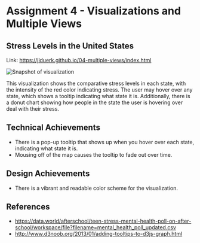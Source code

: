 Assignment 4 - Visualizations and Multiple Views  
===

Stress Levels in the United States
---
Link: https://jlduerk.github.io/04-multiple-views/index.html

![Snapshot of visualization](https://images-wixmp-ed30a86b8c4ca887773594c2.wixmp.com/f/c936244b-b7a4-4ffd-ad31-cec38f306055/deia9f7-25edbc0e-a45d-42ea-be9b-85c3de6f1da7.png?token=eyJ0eXAiOiJKV1QiLCJhbGciOiJIUzI1NiJ9.eyJzdWIiOiJ1cm46YXBwOiIsImlzcyI6InVybjphcHA6Iiwib2JqIjpbW3sicGF0aCI6IlwvZlwvYzkzNjI0NGItYjdhNC00ZmZkLWFkMzEtY2VjMzhmMzA2MDU1XC9kZWlhOWY3LTI1ZWRiYzBlLWE0NWQtNDJlYS1iZTliLTg1YzNkZTZmMWRhNy5wbmcifV1dLCJhdWQiOlsidXJuOnNlcnZpY2U6ZmlsZS5kb3dubG9hZCJdfQ.7gHlbW7YkPOXoxHawXUfkqTGuDXMEPyiOF5HR1g1TCE)

This visualization shows the comparative stress levels in each state, with the intensity of the red color indicating stress. The user may hover over any state, which shows a tooltip indicating what state it is. Additionally, there is a donut chart showing how people in the state the user is hovering over deal with their stress.

Technical Achievements
---
- There is a pop-up tooltip that shows up when you hover over each state, indicating what state it is.
- Mousing off of the map causes the tooltip to fade out over time.

Design Achievements
---
- There is a vibrant and readable color scheme for the visualization.

References
---
- https://data.world/afterschool/teen-stress-mental-health-poll-on-after-school/workspace/file?filename=mental_health_poll_updated.csv
- http://www.d3noob.org/2013/01/adding-tooltips-to-d3js-graph.html
